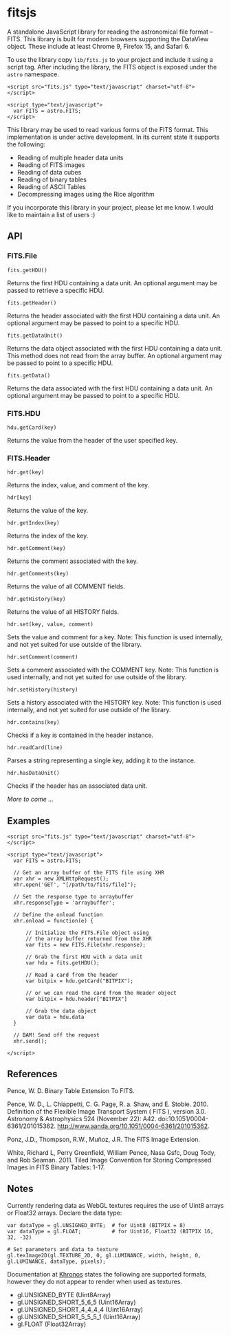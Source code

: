 fitsjs
======

A standalone JavaScript library for reading the astronomical file format – FITS.  This library is built for modern browsers supporting the DataView object.  These include at least Chrome 9, Firefox 15, and Safari 6.

To use the library copy `lib/fits.js` to your project and include it using a script tag.  After including the library, the FITS object is exposed under the `astro` namespace.

    <script src="fits.js" type="text/javascript" charset="utf-8">
    </script>
    
    <script type="text/javascript">
      var FITS = astro.FITS;
    </script>

This library may be used to read various forms of the FITS format.  This implementation is under active development.  In its current state it supports the following:

* Reading of multiple header data units
* Reading of FITS images
* Reading of data cubes
* Reading of binary tables
* Reading of ASCII Tables
* Decompressing images using the Rice algorithm

If you incorporate this library in your project, please let me know.  I would like to maintain a list of users :)

API
---

### FITS.File

    fits.getHDU()
Returns the first HDU containing a data unit.  An optional argument may be passed to retrieve 
a specific HDU.

    fits.getHeader()
Returns the header associated with the first HDU containing a data unit.  An optional argument
may be passed to point to a specific HDU.

    fits.getDataUnit()
Returns the data object associated with the first HDU containing a data unit.  This method does not read from the array buffer.
An optional argument may be passed to point to a specific HDU.

    fits.getData()
Returns the data associated with the first HDU containing a data unit.  An optional argument
may be passed to point to a specific HDU.

### FITS.HDU

    hdu.getCard(key)
Returns the value from the header of the user specified key.

### FITS.Header

    hdr.get(key)
Returns the index, value, and comment of the key.

    hdr[key]
Returns the value of the key.

    hdr.getIndex(key)
Returns the index of the key.

    hdr.getComment(key)
Returns the comment associated with the key.

    hdr.getComments(key)
Returns the value of all COMMENT fields.

    hdr.getHistory(key)
Returns the value of all HISTORY fields.

    hdr.set(key, value, comment)
Sets the value and comment for a key.  Note: This function is used internally, and not yet suited for use outside of the library.

    hdr.setComment(comment)
Sets a comment associated with the COMMENT key.  Note: This function is used internally, and not yet suited for use outside of the library.

    hdr.setHistory(history)
Sets a history associated with the HISTORY key.  Note: This function is used internally, and not yet suited for use outside of the library.

    hdr.contains(key)
Checks if a key is contained in the header instance.

    hdr.readCard(line)
Parses a string representing a single key, adding it to the instance.

    hdr.hasDataUnit()
Checks if the header has an associated data unit.

*More to come ...*

Examples
--------
    <script src="fits.js" type="text/javascript" charset="utf-8">
    </script>
    
    <script type="text/javascript">
      var FITS = astro.FITS;
      
      // Get an array buffer of the FITS file using XHR
      var xhr = new XMLHttpRequest();
      xhr.open('GET', "[/path/to/fits/file]");
      
      // Set the response type to arraybuffer
      xhr.responseType = 'arraybuffer';
      
      // Define the onload function
      xhr.onload = function(e) {
          
          // Initialize the FITS.File object using
          // the array buffer returned from the XHR
          var fits = new FITS.File(xhr.response);
          
          // Grab the first HDU with a data unit
          var hdu = fits.getHDU();
          
          // Read a card from the header
          var bitpix = hdu.getCard("BITPIX");
          
          // or we can read the card from the Header object
          var bitpix = hdu.header["BITPIX"]
          
          // Grab the data object
          var data = hdu.data
      }
      
      // BAM! Send off the request
      xhr.send();
      
    </script>

References
----------

Pence, W. D. Binary Table Extension To FITS.

Pence, W. D., L. Chiappetti, C. G. Page, R. a. Shaw, and E. Stobie. 2010. Definition of the Flexible Image Transport System ( FITS ), version 3.0. Astronomy & Astrophysics 524 (November 22): A42. doi:10.1051/0004-6361/201015362. http://www.aanda.org/10.1051/0004-6361/201015362.

Ponz, J.D., Thompson, R.W., Muñoz, J.R. The FITS Image Extension.

White, Richard L, Perry Greenfield, William Pence, Nasa Gsfc, Doug Tody, and Rob Seaman. 2011. Tiled Image Convention for Storing Compressed Images in FITS Binary Tables: 1-17.


Notes
-----
Currently rendering data as WebGL textures requires the use of Uint8 arrays or Float32 arrays.  Declare the data type:

    var dataType = gl.UNSIGNED_BYTE;  # for Uint8 (BITPIX = 8)
    var dataType = gl.FLOAT;          # for Uint16, Float32 (BITPIX 16, 32, -32)
    
    # Set parameters and data to texture
    gl.texImage2D(gl.TEXTURE_2D, 0, gl.LUMINANCE, width, height, 0, gl.LUMINANCE, dataType, pixels);

Documentation at [Khronos](http://www.khronos.org/registry/webgl/specs/latest/#5.14.8) states the following are supported formats, however they do not appear to render when used as textures.

  * gl.UNSIGNED_BYTE (Uint8Array)
  * gl.UNSIGNED_SHORT_5_6_5 (Uint16Array)
  * gl.UNSIGNED_SHORT_4_4_4_4 (Uint16Array)
  * gl.UNSIGNED_SHORT_5_5_5_1 (Uint16Array)
  * gl.FLOAT (Float32Array)